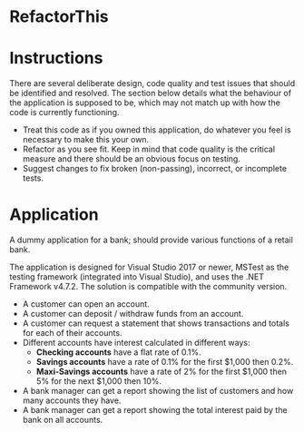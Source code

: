 # RefactorThis
# Instructions
There are several deliberate design, code quality and test issues that should be identified and resolved. The section below details what the behaviour of the application is supposed to be, which may not match up with how the code is currently functioning.

* Treat this code as if you owned this application, do whatever you feel is necessary to make this your own.
* Refactor as you see fit. Keep in mind that code quality is the critical measure and there should be an obvious focus on testing.
* Suggest changes to fix broken (non-passing), incorrect, or incomplete tests.

# Application
A dummy application for a bank; should provide various functions of a retail bank.

The application is designed for Visual Studio 2017 or newer, MSTest as the testing framework (integrated into Visual Studio), and uses the .NET Framework v4.7.2. The solution is compatible with the community version.

* A customer can open an account.
* A customer can deposit / withdraw funds from an account.
* A customer can request a statement that shows transactions and totals for each of their accounts.
* Different accounts have interest calculated in different ways:
  * **Checking accounts** have a flat rate of 0.1%.
  * **Savings accounts** have a rate of 0.1% for the first $1,000 then 0.2%.
  * **Maxi-Savings accounts** have a rate of 2% for the first $1,000 then 5% for the next $1,000 then 10%.
* A bank manager can get a report showing the list of customers and how many accounts they have.
* A bank manager can get a report showing the total interest paid by the bank on all accounts.
